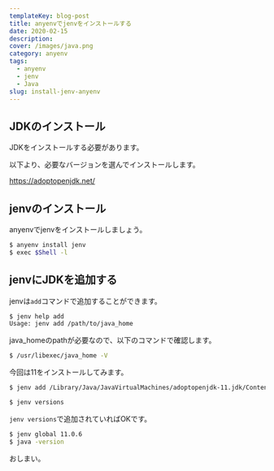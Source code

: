 ```yaml
---
templateKey: blog-post
title: anyenvでjenvをインストールする
date: 2020-02-15
description:
cover: /images/java.png
category: anyenv
tags:
  - anyenv
  - jenv
  - Java
slug: install-jenv-anyenv
---
```


## JDKのインストール

JDKをインストールする必要があります。

以下より、必要なバージョンを選んでインストールします。

<https://adoptopenjdk.net/>

## jenvのインストール

anyenvでjenvをインストールしましょう。

```sh
$ anyenv install jenv
$ exec $Shell -l
```

## jenvにJDKを追加する

jenvは`add`コマンドで追加することができます。

```sh
$ jenv help add
Usage: jenv add /path/to/java_home
```

java_homeのpathが必要なので、以下のコマンドで確認します。

```sh
$ /usr/libexec/java_home -V
```

今回は11をインストールしてみます。

```sh
$ jenv add /Library/Java/JavaVirtualMachines/adoptopenjdk-11.jdk/Contents/Home
```

```sh
$ jenv versions
```

`jenv versions`で追加されていればOKです。

```bash
$ jenv global 11.0.6
$ java -version
```

おしまい。
